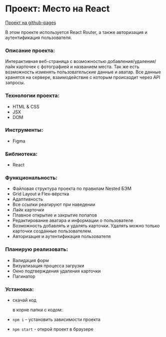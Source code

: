 # Проект: Место на React

[Проект на github-pages](https://masharakitskaya.github.io/react-mesto-auth/)

В этом проекте используется React Router, а также авторизация и аутентификация пользователя.

### Описание проекта:
Интерактивная веб-страница с возможностью добавления/удаления/лайк карточек с фотографией и названием места. Так же есть возможность изменять пользовательские данные и аватар. Все данные хранятся на сервере, взаимодействие с которым происходит через API запросы. 

### Технологии проекта:
* HTML & CSS
* JSX
* DOM

### Инструменты:
* Figma

### Библиотека:
* React

### Функциональность:
* Файловая структура проекта по правилам Nested БЭМ
* Grid Layout и Flex-вёрстка
* Адаптивность 
* Все ссылки реагируют при наведении
* Лайк карточки
* Плавное открытие и закрытие попапов
* Редактирование аватара и информации о пользователе
* Возможность добавлять и удалять карточки. Удалять можно только карточки созданные пользователем.
* Авторизация и аутентификация пользователя

### Планирую реализовать:
* Валидация форм
* Визуализация процесса загрузки
* Окно подтверждения удаления карточки
* Пагинатор

### Установка:
* скачай код

   в корне папки с кодом:
* `npm i` – установить зависимости проекта 
* `npm start` - открой проект в браузере